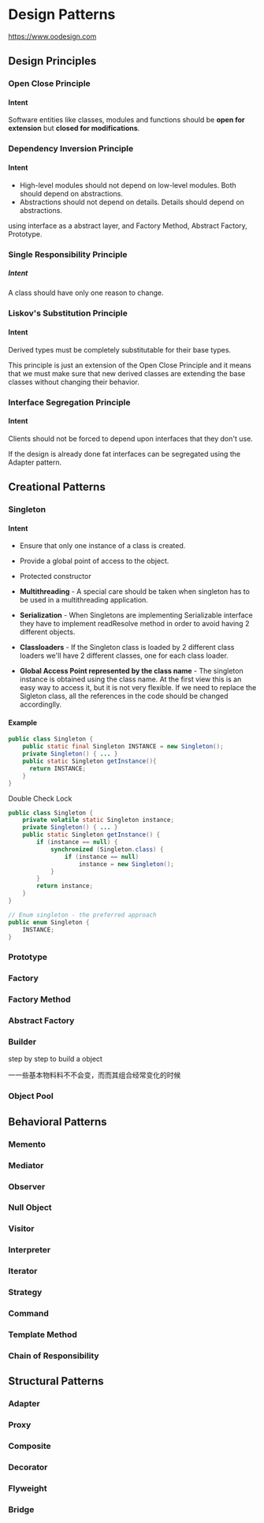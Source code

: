 # Design Patterns



https://www.oodesign.com



## Design Principles



### Open Close Principle

#### Intent

Software entities like classes, modules and functions should be **open for extension** but **closed for modifications**.





### Dependency Inversion Principle

#### Intent

- High-level modules should not depend on low-level modules. Both should depend on abstractions.
- Abstractions should not depend on details. Details should depend on abstractions.

using interface as a abstract layer, and Factory Method, Abstract Factory, Prototype.





### Single Responsibility Principle

##### Intent

A class should have only one reason to change.







### Liskov's Substitution Principle

#### Intent

Derived types must be completely substitutable for their base types.



This principle is just an extension of the Open Close Principle and it means that we must make sure that new derived classes are extending the base classes without changing their behavior.



### Interface Segregation Principle

#### Intent

Clients should not be forced to depend upon interfaces that they don't use.



If the design is already done fat interfaces can be segregated using the Adapter pattern.



## Creational Patterns



### Singleton

#### Intent

- Ensure that only one instance of a class is created.
- Provide a global point of access to the object.



- Protected constructor

- **Multithreading** - A special care should be taken when singleton has to be used in a multithreading application.
- **Serialization** - When Singletons are implementing Serializable interface they have to implement readResolve method in order to avoid having 2 different objects.
- **Classloaders** - If the Singleton class is loaded by 2 different class loaders we'll have 2 different classes, one for each class loader.
- **Global Access Point represented by the class name** - The singleton instance is obtained using the class name. At the first view this is an easy way to access it, but it is not very flexible. If we need to replace the Sigleton class, all the references in the code should be changed accordinglly.


#### Example



```java
public class Singleton {
    public static final Singleton INSTANCE = new Singleton();
    private Singleton() { ... }
    public static Singleton getInstance(){
      return INSTANCE;
    }
}
```



Double Check Lock

```java
public class Singleton {
    private volatile static Singleton instance;
    private Singleton() { ... }
    public static Singleton getInstance() {
        if (instance == null) {
            synchronized (Singleton.class) {
                if (instance == null)
                    instance = new Singleton();
            }
        }
        return instance;
    }
}
```



```java
// Enum singleton - the preferred approach
public enum Singleton { 
    INSTANCE;
}
```





### Prototype



### Factory



### Factory Method



### Abstract Factory



### Builder

step by step to build a object

⼀一些基本物料料不不会变，⽽而其组合经常变化的时候



### Object Pool




## Behavioral Patterns



### Memento



### Mediator



### Observer



### Null Object



### Visitor



### Interpreter



### Iterator



### Strategy



### Command



### Template Method





### Chain of Responsibility



## Structural Patterns


### Adapter 



### Proxy



### Composite



### Decorator



### Flyweight



### Bridge





